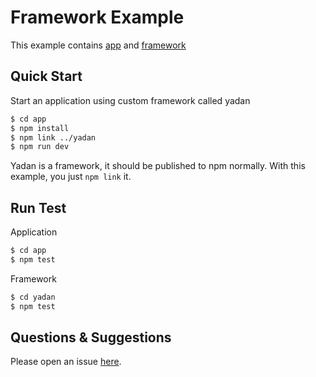 # Framework Example

This example contains [app] and [framework]

## Quick Start

Start an application using custom framework called yadan

```bash
$ cd app
$ npm install
$ npm link ../yadan
$ npm run dev
```

Yadan is a framework, it should be published to npm normally. With this example, you just `npm link` it.

## Run Test

Application

```bash
$ cd app
$ npm test
```

Framework

```bash
$ cd yadan
$ npm test
```

## Questions & Suggestions

Please open an issue [here](https://github.com/eggjs/egg/issues).

[app]: https://github.com/eggjs/examples/tree/master/framework/app
[framework]: https://github.com/eggjs/examples/tree/master/framework/yadan
